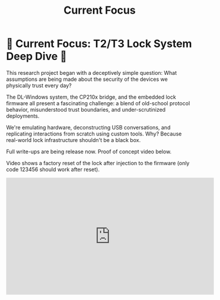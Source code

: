 ﻿---
layout: default
title: Current Focus
permalink: /current/
---

# 🔬 Current Focus: T2/T3 Lock System Deep Dive 🔬

This research project began with a deceptively simple question: What assumptions are being made about the security of the devices we physically trust every day?

The DL-Windows system, the CP210x bridge, and the embedded lock firmware all present a fascinating challenge: a blend of old-school protocol behavior, misunderstood trust boundaries, and under-scrutinized deployments.

We're emulating hardware, deconstructing USB conversations, and replicating interactions from scratch using custom tools. Why? Because real-world lock infrastructure shouldn't be a black box.

Full write-ups are being release now. Proof of concept video below.

Video shows a factory reset of the lock after injection to the firmware (only code 123456 should work after reset).

<iframe width="560" height="315" src="https://www.youtube.com/embed/tD7BfMAFk9E" title="YouTube video player" frameborder="0" allowfullscreen></iframe>
